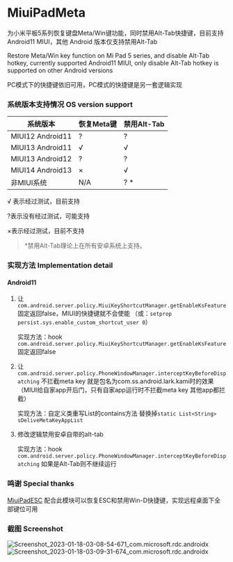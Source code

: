 # MiuiPadMeta

为小米平板5系列恢复键盘Meta/Win键功能，同时禁用Alt-Tab快捷键，目前支持Android11 MIUI，其他 Android 版本仅支持禁用Alt-Tab

Restore Meta/Win key function on Mi Pad 5 series, and disable Alt-Tab hotkey, currently supported Android11 MIUI, only disable Alt-Tab hotkey is supported on other Android versions



PC模式下的快捷键依旧可用，PC模式的快捷键是另一套逻辑实现



### 系统版本支持情况 OS version support

| 系统版本         | 恢复Meta键 | 禁用Alt-Tab |
| ---------------- | ---------- | ----------- |
| MIUI12 Android11 | ?          | ?           |
| MIUI13 Android11 | √          | √           |
| MIUI13 Android12 | ?          | ?           |
| MIUI14 Android13 | ×          | √           |
| 非MIUI系统       | N/A        | ? *         |

√ 表示经过测试，目前支持

?表示没有经过测试，可能支持

×表示经过测试，目前不支持

> *禁用Alt-Tab理论上在所有安卓系统上支持。

### 实现方法 Implementation detail

#### Android11

1. 让`com.android.server.policy.MiuiKeyShortcutManager.getEnableKsFeature`固定返回false，MIUI的快捷键就不会使能
   （或：`setprop persist.sys.enable_custom_shortcut_user 0`）

   实现方法：hook `com.android.server.policy.MiuiKeyShortcutManager.getEnableKsFeature` 固定返回false

2. 让`com.android.server.policy.PhoneWindowManager.interceptKeyBeforeDispatching` 不拦截meta key 就是包名为com.ss.android.lark.kami时的效果（MIUI给自家app开后门，只有自家app运行时不拦截meta key 其他app都拦截）

   实现方法：自定义类重写List的contains方法 替换掉`static List<String> sDeliveMetaKeyAppList`

3. 修改逻辑禁用安卓自带的alt-tab

   实现方法：hook `com.android.server.policy.PhoneWindowManager.interceptKeyBeforeDispatching` 如果是Alt-Tab则不继续运行

   

### 鸣谢 Special thanks

[MiuiPadESC](https://github.com/YifePlayte/MiuiPadESC) 配合此模块可以恢复ESC和禁用Win-D快捷键，实现远程桌面下全部键位可用



### 截图 Screenshot

![Screenshot_2023-01-18-03-08-54-671_com.microsoft.rdc.androidx](E:\workflow\MiuiPadMeta\gitrepo\pub.chara.miuipadmeta\README.assets\Screenshot_2023-01-18-03-08-54-671_com.microsoft.rdc.androidx-16741303149715.jpg)
![Screenshot_2023-01-18-03-09-31-674_com.microsoft.rdc.androidx](README.assets/Screenshot_2023-01-18-03-09-31-674_com.microsoft.rdc.androidx.jpg)